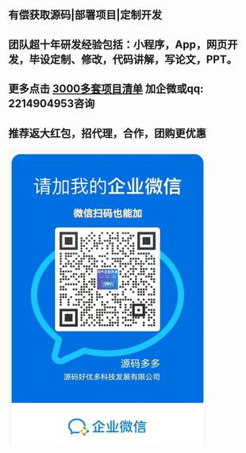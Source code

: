 ## 有偿获取源码|部署项目|定制开发

## 团队超十年研发经验包括：小程序，App，网页开发，毕设定制、修改，代码讲解，写论文，PPT。

## 更多点击 [3000多套项目清单](https://kdocs.cn/l/caVwWvPZLmXV) 加企微或qq: 2214904953咨询 

## 推荐返大红包，招代理，合作，团购更优惠

<img src="./1.jpg"   width="400px" height="600px"/>
